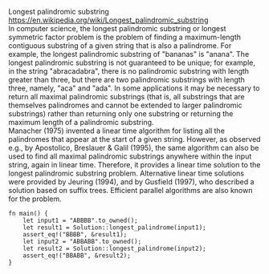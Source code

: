 Longest palindromic substring
<br>
https://en.wikipedia.org/wiki/Longest_palindromic_substring
<br>
In computer science, the longest palindromic substring or longest symmetric factor problem is the problem of finding a maximum-length contiguous substring of a given string that is also a palindrome. For example, the longest palindromic substring of "bananas" is "anana". The longest palindromic substring is not guaranteed to be unique; for example, in the string "abracadabra", there is no palindromic substring with length greater than three, but there are two palindromic substrings with length three, namely, "aca" and "ada". In some applications it may be necessary to return all maximal palindromic substrings (that is, all substrings that are themselves palindromes and cannot be extended to larger palindromic substrings) rather than returning only one substring or returning the maximum length of a palindromic substring.
<br>
Manacher (1975) invented a linear time algorithm for listing all the palindromes that appear at the start of a given string. However, as observed e.g., by Apostolico, Breslauer & Galil (1995), the same algorithm can also be used to find all maximal palindromic substrings anywhere within the input string, again in linear time. Therefore, it provides a linear time solution to the longest palindromic substring problem. Alternative linear time solutions were provided by Jeuring (1994), and by Gusfield (1997), who described a solution based on suffix trees. Efficient parallel algorithms are also known for the problem.



```
fn main() {
    let input1 = "ABBBB".to_owned();
    let result1 = Solution::longest_palindrome(input1);
    assert_eq!("BBBB", &result1);
    let input2 = "ABBABB".to_owned();
    let result2 = Solution::longest_palindrome(input2);
    assert_eq!("BBABB", &result2);
}

```